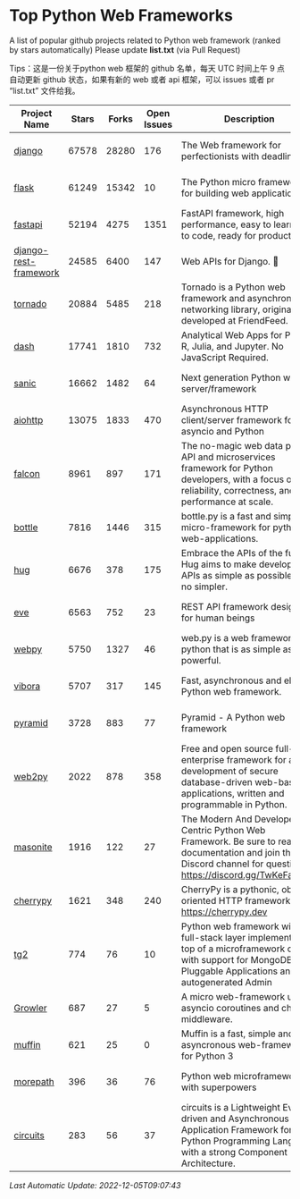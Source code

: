 # Top Python Web Frameworks
A list of popular github projects related to Python web framework (ranked by stars automatically)
Please update **list.txt** (via Pull Request)

Tips：这是一份关于python web 框架的 github 名单，每天 UTC 时间上午 9 点自动更新 github 状态，如果有新的 web 或者 api 框架，可以 issues 或者 pr “list.txt” 文件给我。

| Project Name | Stars | Forks | Open Issues | Description | Last Commit |
| ------------ | ----- | ----- | ----------- | ----------- | ----------- |
| [django](https://github.com/django/django) | 67578 | 28280 | 176 | The Web framework for perfectionists with deadlines. | 2022-12-05 04:19:23 |
| [flask](https://github.com/pallets/flask) | 61249 | 15342 | 10 | The Python micro framework for building web applications. | 2022-11-25 15:51:37 |
| [fastapi](https://github.com/tiangolo/fastapi) | 52194 | 4275 | 1351 | FastAPI framework, high performance, easy to learn, fast to code, ready for production | 2022-12-03 22:26:17 |
| [django-rest-framework](https://github.com/encode/django-rest-framework) | 24585 | 6400 | 147 | Web APIs for Django. 🎸 | 2022-12-04 14:37:47 |
| [tornado](https://github.com/tornadoweb/tornado) | 20884 | 5485 | 218 | Tornado is a Python web framework and asynchronous networking library, originally developed at FriendFeed. | 2022-11-28 03:08:53 |
| [dash](https://github.com/plotly/dash) | 17741 | 1810 | 732 | Analytical Web Apps for Python, R, Julia, and Jupyter. No JavaScript Required. | 2022-12-02 14:06:22 |
| [sanic](https://github.com/sanic-org/sanic) | 16662 | 1482 | 64 | Next generation Python web server/framework | Build fast. Run fast. | 2022-11-29 10:17:48 |
| [aiohttp](https://github.com/aio-libs/aiohttp) | 13075 | 1833 | 470 | Asynchronous HTTP client/server framework for asyncio and Python | 2022-12-04 01:04:06 |
| [falcon](https://github.com/falconry/falcon) | 8961 | 897 | 171 | The no-magic web data plane API and microservices framework for Python developers, with a focus on reliability, correctness, and performance at scale. | 2022-12-02 14:57:32 |
| [bottle](https://github.com/bottlepy/bottle) | 7816 | 1446 | 315 | bottle.py is a fast and simple micro-framework for python web-applications. | 2022-09-05 15:24:52 |
| [hug](https://github.com/hugapi/hug) | 6676 | 378 | 175 | Embrace the APIs of the future. Hug aims to make developing APIs as simple as possible, but no simpler. | 2020-08-10 05:07:26 |
| [eve](https://github.com/pyeve/eve) | 6563 | 752 | 23 | REST API framework designed for human beings | 2022-11-10 09:54:26 |
| [webpy](https://github.com/webpy/webpy) | 5750 | 1327 | 46 | web.py is a web framework for python that is as simple as it is powerful.  | 2022-11-22 09:15:21 |
| [vibora](https://github.com/vibora-io/vibora) | 5707 | 317 | 145 | Fast, asynchronous and elegant Python web framework. | 2019-02-11 10:54:12 |
| [pyramid](https://github.com/Pylons/pyramid) | 3728 | 883 | 77 | Pyramid - A Python web framework | 2022-09-29 23:22:56 |
| [web2py](https://github.com/web2py/web2py) | 2022 | 878 | 358 | Free and open source full-stack enterprise framework for agile development of secure database-driven web-based applications, written and programmable in Python. | 2022-11-08 16:51:36 |
| [masonite](https://github.com/MasoniteFramework/masonite) | 1916 | 122 | 27 | The Modern And Developer Centric Python Web Framework. Be sure to read the documentation and join the Discord channel for questions: https://discord.gg/TwKeFahmPZ | 2022-11-05 01:29:29 |
| [cherrypy](https://github.com/cherrypy/cherrypy) | 1621 | 348 | 240 | CherryPy is a pythonic, object-oriented HTTP framework.      https://cherrypy.dev | 2022-07-17 20:36:25 |
| [tg2](https://github.com/TurboGears/tg2) | 774 | 76 | 10 | Python web framework with full-stack layer implemented on top of a microframework core with support for MongoDB, Pluggable Applications and autogenerated Admin | 2022-12-04 17:10:27 |
| [Growler](https://github.com/pyGrowler/Growler) | 687 | 27 | 5 | A micro web-framework using asyncio coroutines and chained middleware. | 2020-03-08 07:51:41 |
| [muffin](https://github.com/klen/muffin) | 621 | 25 | 0 | Muffin is a fast, simple and asyncronous web-framework for Python 3 | 2022-08-12 08:22:55 |
| [morepath](https://github.com/morepath/morepath) | 396 | 36 | 76 | Python web microframework with superpowers | 2022-05-29 18:09:39 |
| [circuits](https://github.com/circuits/circuits) | 283 | 56 | 37 | circuits is a Lightweight Event driven and Asynchronous Application Framework for the Python Programming Language with a strong Component Architecture. | 2021-11-04 22:25:25 |

*Last Automatic Update: 2022-12-05T09:07:43*